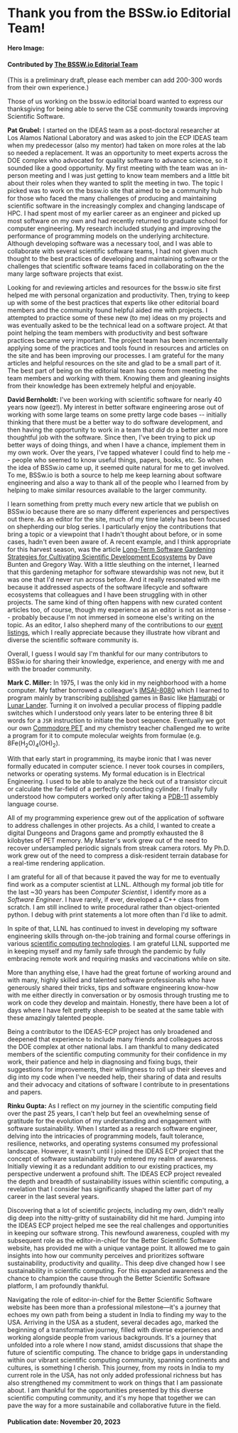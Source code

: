 # Thank you from the BSSw.io Editorial Team!

**Hero Image:**


#### Contributed by [The BSSW.io Editorial Team](https://bssw.io/pages/team)

(This is a preliminary draft, please each member can add 200-300 words from their own experience.)

Those of us working on the bssw.io editorial board wanted to express our thanksgiving for being able to serve the CSE community towards improving Scientific Software.

**Pat Grubel:** I started on the IDEAS team as a post-doctoral researcher at Los Alamos National Laboratory and was asked to join the ECP IDEAS team when my predecessor (also my mentor) had taken on more roles at the lab so needed a replacement.
It was an opportunity to meet experts across the DOE complex who advocated for quality software to advance science, so it sounded like a good opportunity.
My first meeting with the team was an in-person meeting and I was just getting to know team members and a little bit about their roles when they wanted to split the meeting in two.
The topic I picked was to work on the bssw.io site that aimed to be a community hub for those who faced the many challenges of producing and maintaining scientific software in the increasingly complex and changing landscape of HPC.
I had spent most of my earlier career as an engineer and picked up most software on my own and had recently returned to graduate school for computer engineering.
My research included studying and improving the performance of programming models on the underlying architecture.
Although developing software was a necessary tool, and I was able to collaborate with several scientific software teams, I had not given much thought to the best practices of developing and maintaining software or the challenges that scientific software teams faced in collaborating on the the many large software projects that exist.

Looking for and reviewing articles and resources for the bssw.io site first helped me with personal organization and productivity.
Then, trying to keep up with some of the best practices that experts like other editorial board members and the community found helpful aided me with projects.
I attempted to practice some of these new (to me) ideas on my projects and was eventually asked to be the technical lead on a software project.
At that point helping the team members with productivity and best software practices became very important.
The project team has been incrementally applying some of the practices and tools found in resources and articles on the site and has been improving our processes.
I am grateful for the many articles and helpful resources on the site and glad to be a small part of it.
The best part of being on the editorial team has come from meeting the team members and working with them.
Knowing them and gleaning insights from their knowledge has been extremely helpful and enjoyable.

**David Bernholdt:** I've been working with scientific software for nearly 40 years now (geez!).  My interest in better software engineering arose out of working with some large teams on some pretty large code bases -- initially thinking that there must be a better way to do software development, and then having the opportunity to work in a team that *did* do a better and more thoughtful job with the software.  Since then, I've been trying to pick up better ways of doing things, and when I have a chance, implement them in my own work.  Over the years, I've tapped whatever I could find to help me -- people who seemed to know useful things, papers, books, etc.  So when the idea of BSSw.io came up, it seemed quite natural for me to get involved.  To me, BSSw.io is both a source to help me keep learning about software engineering and also a way to thank all of the people who I learned from by helping to make similar resources available to the larger community.

I learn something from pretty much every new article that we publish on BSSw.io because there are so many different experiences and perspectives out there.  As an editor for the site, much of my time lately has been focused on shepherding our blog series.  I particularly enjoy the contributions that bring a topic or a viewpoint that I hadn't thought about before, or in some cases, hadn't even been aware of.  A recent example, and I think appropriate for this harvest season, was the article [Long-Term Software Gardening Strategies for Cultivating Scientific Development Ecosystems](https://bssw.io/blog_posts/long-term-software-gardening-strategies-for-cultivating-scientific-development-ecosystems) by Dave Bunten and Gregory Way.  With a little sleuthing on the internet, I learned that this gardening metaphor for software stewardship was not new, but it was one that I'd never run across before.  And it really resonated with me because it addressed aspects of the software lifecycle and software ecosystems that colleagues and I have been struggling with in other projects.  The same kind of thing often happens with new curated content articles too, of course, though my experience as an editor is not as intense -- probably because I'm not immersed in someone else's writing on the topic.  As an editor, I also shepherd many of the contributions to our [event listings](https://bssw.io/events), which I really appreciate because they illustrate how vibrant and diverse the scientific software community is.

Overall, I guess I would say I'm thankful for our many contributors to BSSw.io for sharing their knowledge, experience, and energy with me and with the broader community.

**Mark C. Miller:** In 1975, I was the only kid in my neighborhood with a home computer.
My father borrowed a colleague's [IMSAI-8080](https://en.wikipedia.org/wiki/IMSAI_8080) which I learned to program mainly by transcribing [published](https://en.wikipedia.org/wiki/BASIC_Computer_Games) games in Basic like [Hamurabi](https://github.com/philspil66/Hamurabi) or [Lunar Lander](https://retro365.blog/2021/12/02/bits-from-my-personal-collection-lunar-lander-50-years-of-crashing-into-the-moon-from-mainframes-and-minicomputers-to-arcades-and-personal-computers/).
Turning it on involved a peculiar process of flipping paddle switches which I understood only years later to be entering three 8 bit words for a `JSR` instruction to initiate the boot sequence.
Eventually we got our own [Commodore PET](https://en.wikipedia.org/wiki/Commodore_PET) and my chemistry teacher challenged me to write a program for it to compute molecular weights from formulae (e.g. 8Fe(H<sub>2</sub>O)<sub>4</sub>(OH)<sub>2</sub>).

With that early start in programming, its maybe ironic that I was never formally educated in computer science.
I never took courses in compilers, networks or operating systems.
My formal education is in Electrical Engineering.
I used to be able to analyze the heck out of a transistor circuit or calculate the far-field of a perfectly conducting cylinder.
I finally fully understood how computers worked only after taking a [PDB-11](https://en.wikipedia.org/wiki/PDP-11_architecture) assembly language course.

All of my programming experience grew out of the application of software to address challenges in other projects.
As a child, I wanted to create a digital Dungeons and Dragons game and promptly exhausted the 8 kilobytes of PET memory.
My Master's work grew out of the need to recover undersampled periodic signals from streak camera rotors.
My Ph.D. work grew out of the need to compress a disk-resident terrain database for a real-time rendering application.

I am grateful for all of that because it paved the way for me to eventually find work as a computer scientist at LLNL.
Although my formal job title for the last ~30 years has been *Computer Scientist*, I identify more as a *Software Engineer*.
I have rarely, if ever, developed a C++ class from scratch.
I am still inclined to write procedural rather than object-oriented python.
I debug with print statements a lot more often than I'd like to admit.

In spite of that, LLNL has continued to invest in developing my software engineering skills through on-the-job training and formal course offerings in various [scientific computing technologies](https://bssw.io/items/fundamental-resources-for-scientific-computing).
I am grateful LLNL supported me in keeping myself and my family safe through the pandemic by fully embracing remote work and requiring masks and vaccinations while on site.

More than anything else, I have had the great fortune of working around and with many, highly skilled and talented software professionals who have generously shared their tricks, tips and software engineering know-how with me either directly in conversation or by osmosis through trusting me to work on code they develop and maintain.
Honestly, there have been a lot of days where I have felt pretty sheepish to be seated at the same table with these amazingly talented people.

Being a contributor to the IDEAS-ECP project has only broadened and deepened that experience to include many friends and colleagues across the DOE complex at other national labs.
I am thankful to many dedicated members of the scientific computing community for their confidence in my work, their patience and help in diagnosing and fixing bugs, their suggestions for improvements, their willingness to roll up their sleeves and dig into my code when I've needed help, their sharing of data and results and their advocacy and citations of software I contribute to in presentations and papers.

**Rinku Gupta:**
As I reflect on my journey in the scientific computing field over the past 25 years, I can't help but feel an ovewhelming sense of gratitude for the evolution of my understanding and engagement with software sustainability. When I started as a research software engineer, delving into the intricacies of programming models, fault tolerance, resilience, networks, and operating systems consumed my professional landscape. However, it wasn't until I joined the IDEAS ECP project that the concept of software sustainability truly entered my realm of awareness. Initially viewing it as a redundant addition to our existing practices, my perspective underwent a profound shift. The IDEAS ECP project revealed the depth and breadth of sustainability issues within scientific computing, a revelation that I consider has significantly shaped the latter part of my career in the last several years.

Discovering that a lot of scientific projects, including my own, didn't really dig deep into the nitty-gritty of sustainability did hit me hard. Jumping into the IDEAS ECP project helped me see the real challenges and opportunities in keeping our software strong. This newfound awareness, coupled with my subsequent role as the editor-in-chief for the Better Scientific Software website, has provided me with a unique vantage point. It allowed me to gain insights into how our community perceives and prioritizes software sustainability, productivity and quaility.. This deep dive changed how I see sustainability in scientific computing.  For this expanded awareness and the chance to champion the cause through the Better Scientific Software platform, I am profoundly thankful.

Navigating the role of editor-in-chief for the Better Scientific Software website has been more than a professional milestone—it's a journey that echoes my own path from being a student in India to finding my way to the USA. Arriving in the USA as a student, several decades ago,  marked the beginning of a transformative journey, filled with diverse experiences and working alongside people from various backgrounds. It's a journey that unfolded into a role where I now stand, amidst discussions that shape the future of scientific computing. The chance to bridge gaps in understanding within our vibrant scientific computing community, spanning continents and cultures, is something I cherish. This journey, from my roots in India to my current role in the USA, has not only added professional richness but has also strengthened my commitment to work on things that I am passionate about. I am thankful for the opportunities presented by this diverse scientific computing community, and it's my hope that together we can pave the way for a more sustainabile and collaborative future in the field.


#### Publication date: November 20, 2023

<!---
Publish: yes
RSS update: 2023-11-22
Categories: collaboration
Topics: strategies for more effective teams
Tags: bssw-blog-article
Level: 2
Prerequisites: default
Aggregate: none
--->
